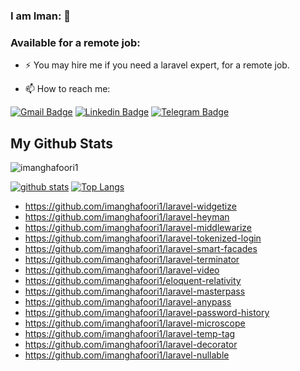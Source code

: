 ### I am Iman: 👋


### Available for a remote job:
-  ⚡  You may hire me if you need a laravel expert, for a remote job.

- 📫 How to reach me: 

[![Gmail Badge](https://img.shields.io/badge/-imanghafoori1@gmail.com-c14438?style=flat&logo=Gmail&logoColor=white&link=mailto:imanghafoori1@gmail.com)](mailto:imanghafoori1@gmail.com)
[![Linkedin Badge](https://img.shields.io/badge/-Iman%20Ghafoori-0072b1?style=flat&logo=Linkedin&logoColor=white&link=https://linkedin.com/in/iman-ghafoori/)](https://linkedin.com/in/iman-ghafoori/) 
[![Telegram Badge](https://img.shields.io/badge/-Telegram-blue?style=flat&logo=telegram&logoColor=white&link=https://t.me/imanghafoori/)](https://t.me/imanghafoori/)
</p>

## My Github Stats

<p align=left> <img src=https://komarev.com/ghpvc/?username=imanghafoori1 alt=imanghafoori1 /> </p>

[![github stats](https://github-readme-stats.vercel.app/api?username=imanghafoori1)](https://github.com/anuraghazra/github-readme-stats)
[![Top Langs](https://github-readme-stats.vercel.app/api/top-langs/?username=imanghafoori1&layout=compact)](https://github.com/imanghafoori1/github-readme-stats)


- https://github.com/imanghafoori1/laravel-widgetize
- https://github.com/imanghafoori1/laravel-heyman
- https://github.com/imanghafoori1/laravel-middlewarize
- https://github.com/imanghafoori1/laravel-tokenized-login
- https://github.com/imanghafoori1/laravel-smart-facades
- https://github.com/imanghafoori1/laravel-terminator
- https://github.com/imanghafoori1/laravel-video
- https://github.com/imanghafoori1/eloquent-relativity
- https://github.com/imanghafoori1/laravel-masterpass
- https://github.com/imanghafoori1/laravel-anypass
- https://github.com/imanghafoori1/laravel-password-history
- https://github.com/imanghafoori1/laravel-microscope
- https://github.com/imanghafoori1/laravel-temp-tag
- https://github.com/imanghafoori1/laravel-decorator
- https://github.com/imanghafoori1/laravel-nullable
